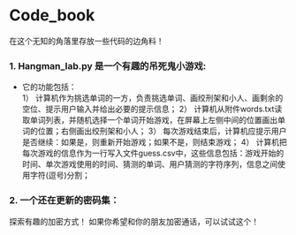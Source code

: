 # Code_book
在这个无知的角落里存放一些代码的边角料！

### 1. Hangman_lab.py 是一个有趣的吊死鬼小游戏:
- 它的功能包括：   
1）	计算机作为挑选单词的一方，负责挑选单词、画绞刑架和小人、画剩余的空位、提示用户输入并给出必要的提示信息；
2）	计算机从附件words.txt读取单词列表，并随机选择一个单词开始游戏，在屏幕上左侧中间的位置画出单词的位置；右侧画出绞刑架和小人；
3）	每次游戏结束后，计算机应提示用户是否继续：如果是，则重新开始游戏；如果不是，则结束游戏；
4）	计算机把每次游戏的信息作为一行写入文件guess.csv中，这些信息包括：游戏开始的时间、单次游戏使用的时间、猜测的单词、用户猜测的字符序列，信息之间使用字符(逗号)分割；

### 2. 一个还在更新的密码集：
探索有趣的加密方式！ 如果你希望和你的朋友加密通话，可以试试这个！

